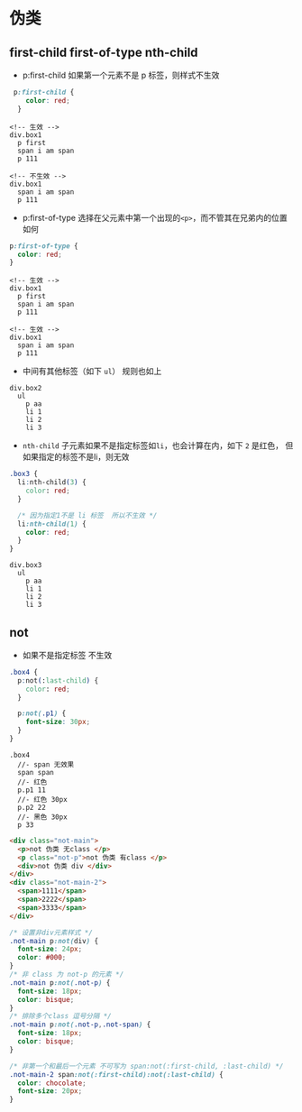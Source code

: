 # 伪类

## first-child first-of-type nth-child 

- p:first-child  如果第一个元素不是 p 标签，则样式不生效

```css
 p:first-child {
    color: red;
  }
```

```pug 
<!-- 生效 -->
div.box1
  p first
  span i am span 
  p 111

<!-- 不生效 -->
div.box1
  span i am span 
  p 111
```

- p:first-of-type 选择在父元素中第一个出现的`<p>`，而不管其在兄弟内的位置如何

```css
p:first-of-type {
  color: red;
}
```

```pug 
<!-- 生效 -->
div.box1
  p first
  span i am span 
  p 111

<!-- 生效 -->
div.box1
  span i am span 
  p 111
```

- 中间有其他标签（如下 `ul`） 规则也如上

```pug
div.box2 
  ul 
    p aa
    li 1
    li 2
    li 3
```

- `nth-child` 子元素如果不是指定标签如`li`，也会计算在内，如下 `2` 是红色，
  但如果指定的标签不是li，则无效

```css
.box3 {
  li:nth-child(3) {
    color: red;
  }

  /* 因为指定1不是 li 标签  所以不生效 */
  li:nth-child(1) {
    color: red;
  }
}
```

```pug
div.box3
  ul 
    p aa
    li 1
    li 2
    li 3
```

## not

- 如果不是指定标签 不生效 

```css
.box4 {
  p:not(:last-child) {
    color: red;
  }

  p:not(.p1) {
    font-size: 30px;
  }
}
```

```pug
.box4
  //- span 无效果
  span span 
  //- 红色 
  p.p1 11
  //- 红色 30px
  p.p2 22
  //- 黑色 30px
  p 33
```

```html
<div class="not-main">
  <p>not 伪类 无class </p>
  <p class="not-p">not 伪类 有class </p>
  <div>not 伪类 div </div>
</div>
<div class="not-main-2">
  <span>1111</span>
  <span>2222</span>
  <span>3333</span>
</div>
```
```css
/* 设置非div元素样式 */
.not-main p:not(div) {
  font-size: 24px;
  color: #000;
}
/* 非 class 为 not-p 的元素 */
.not-main p:not(.not-p) {
  font-size: 18px;
  color: bisque;
}
/* 排除多个class 逗号分隔 */
.not-main p:not(.not-p,.not-span) {
  font-size: 18px;
  color: bisque;
}

/* 非第一个和最后一个元素 不可写为 span:not(:first-child, :last-child) */
.not-main-2 span:not(:first-child):not(:last-child) {
  color: chocolate;
  font-size: 20px;
}
```